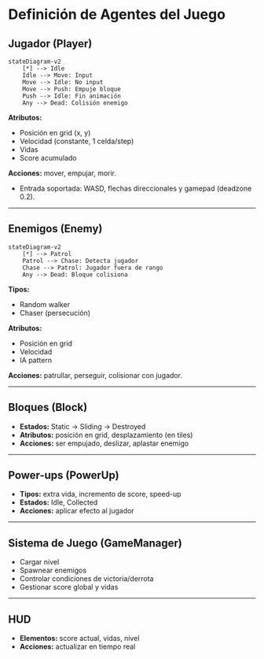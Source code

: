 # Definición de Agentes del Juego

## Jugador (Player)

```mermaid
stateDiagram-v2
    [*] --> Idle
    Idle --> Move: Input
    Move --> Idle: No input
    Move --> Push: Empuje bloque
    Push --> Idle: Fin animación
    Any --> Dead: Colisión enemigo
```

**Atributos:**  
- Posición en grid (x, y)  
- Velocidad (constante, 1 celda/step)  
- Vidas  
- Score acumulado  

**Acciones:** mover, empujar, morir.
- Entrada soportada: WASD, flechas direccionales y gamepad (deadzone 0.2).

---

## Enemigos (Enemy)

```mermaid
stateDiagram-v2
    [*] --> Patrol
    Patrol --> Chase: Detecta jugador
    Chase --> Patrol: Jugador fuera de rango
    Any --> Dead: Bloque colisiona
```

**Tipos:**  
- Random walker  
- Chaser (persecución)  

**Atributos:**  
- Posición en grid  
- Velocidad  
- IA pattern  

**Acciones:** patrullar, perseguir, colisionar con jugador.  

---

## Bloques (Block)
- **Estados:** Static → Sliding → Destroyed  
- **Atributos:** posición en grid, desplazamiento (en tiles)  
- **Acciones:** ser empujado, deslizar, aplastar enemigo  

---

## Power-ups (PowerUp)
- **Tipos:** extra vida, incremento de score, speed-up  
- **Estados:** Idle, Collected  
- **Acciones:** aplicar efecto al jugador  

---

## Sistema de Juego (GameManager)
- Cargar nivel  
- Spawnear enemigos  
- Controlar condiciones de victoria/derrota  
- Gestionar score global y vidas  

---

## HUD
- **Elementos:** score actual, vidas, nivel  
- **Acciones:** actualizar en tiempo real  
